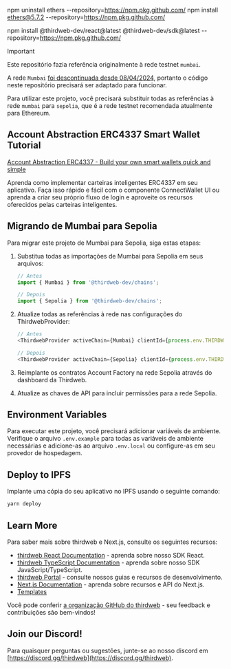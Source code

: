 npm uninstall ethers --repository=https://npm.pkg.github.com/
npm install ethers@5.7.2 --repository=https://npm.pkg.github.com/

npm install @thirdweb-dev/react@latest @thirdweb-dev/sdk@latest --repository=https://npm.pkg.github.com/

> [!Important]  
> Este repositório fazia referência originalmente à rede testnet `mumbai`.
> 
> A rede `Mumbai` [foi descontinuada desde 08/04/2024](https://blog.thirdweb.com/deprecation-of-mumbai-testnet/), portanto o código neste repositório precisará ser adaptado para funcionar.
>
> Para utilizar este projeto, você precisará substituir todas as referências à rede `mumbai` para `sepolia`, que é a rede testnet recomendada atualmente para Ethereum.

## Account Abstraction ERC4337 Smart Wallet Tutorial

[Account Abstraction ERC4337 - Build your own smart wallets quick and simple](https://youtu.be/xmz7c7rl9cM)

Aprenda como implementar carteiras inteligentes ERC4337 em seu aplicativo. Faça isso rápido e fácil com o componente ConnectWallet UI ou aprenda a criar seu próprio fluxo de login e aproveite os recursos oferecidos pelas carteiras inteligentes.

## Migrando de Mumbai para Sepolia

Para migrar este projeto de Mumbai para Sepolia, siga estas etapas:

1. Substitua todas as importações de Mumbai para Sepolia em seus arquivos:
   ```typescript
   // Antes
   import { Mumbai } from '@thirdweb-dev/chains';
   
   // Depois
   import { Sepolia } from '@thirdweb-dev/chains';
   ```

2. Atualize todas as referências à rede nas configurações do ThirdwebProvider:
   ```typescript
   // Antes
   <ThirdwebProvider activeChain={Mumbai} clientId={process.env.THIRDWEB_CLIENT_ID}>
   
   // Depois
   <ThirdwebProvider activeChain={Sepolia} clientId={process.env.THIRDWEB_CLIENT_ID}>
   ```

3. Reimplante os contratos Account Factory na rede Sepolia através do dashboard da Thirdweb.

4. Atualize as chaves de API para incluir permissões para a rede Sepolia.

## Environment Variables

Para executar este projeto, você precisará adicionar variáveis de ambiente. Verifique o arquivo `.env.example` para todas as variáveis de ambiente necessárias e adicione-as ao arquivo `.env.local` ou configure-as em seu provedor de hospedagem.

## Deploy to IPFS

Implante uma cópia do seu aplicativo no IPFS usando o seguinte comando:

```bash
yarn deploy
```

## Learn More

Para saber mais sobre thirdweb e Next.js, consulte os seguintes recursos:

- [thirdweb React Documentation](https://docs.thirdweb.com/react) - aprenda sobre nosso SDK React.
- [thirdweb TypeScript Documentation](https://docs.thirdweb.com/typescript) - aprenda sobre nosso SDK JavaScript/TypeScript.
- [thirdweb Portal](https://docs.thirdweb.com) - consulte nossos guias e recursos de desenvolvimento.
- [Next.js Documentation](https://nextjs.org/docs) - aprenda sobre recursos e API do Next.js.
- [Templates](https://thirdweb.com/templates)

Você pode conferir [a organização GitHub do thirdweb](https://github.com/thirdweb-dev) - seu feedback e contribuições são bem-vindos!

## Join our Discord!

Para quaisquer perguntas ou sugestões, junte-se ao nosso discord em [https://discord.gg/thirdweb](https://discord.gg/thirdweb).
